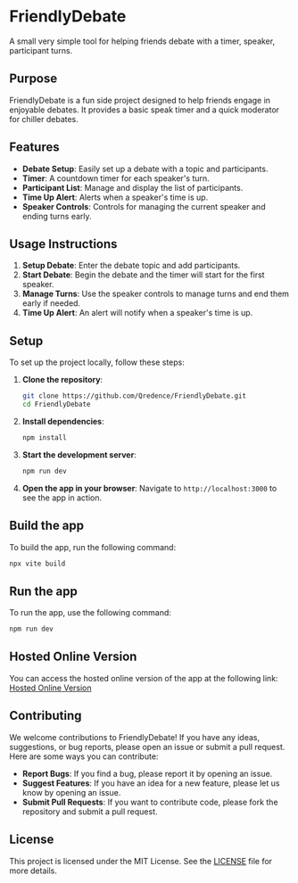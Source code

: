 # FriendlyDebate

A small very simple tool for helping friends debate with a timer, speaker, participant turns.

## Purpose

FriendlyDebate is a fun side project designed to help friends engage in enjoyable debates. It provides a basic speak timer and a quick moderator for chiller debates.

## Features

- **Debate Setup**: Easily set up a debate with a topic and participants.
- **Timer**: A countdown timer for each speaker's turn.
- **Participant List**: Manage and display the list of participants.
- **Time Up Alert**: Alerts when a speaker's time is up.
- **Speaker Controls**: Controls for managing the current speaker and ending turns early.

## Usage Instructions

1. **Setup Debate**: Enter the debate topic and add participants.
2. **Start Debate**: Begin the debate and the timer will start for the first speaker.
3. **Manage Turns**: Use the speaker controls to manage turns and end them early if needed.
4. **Time Up Alert**: An alert will notify when a speaker's time is up.

## Setup

To set up the project locally, follow these steps:

1. **Clone the repository**:
   ```sh
   git clone https://github.com/Qredence/FriendlyDebate.git
   cd FriendlyDebate
   ```

2. **Install dependencies**:
   ```sh
   npm install
   ```

3. **Start the development server**:
   ```sh
   npm run dev
   ```

4. **Open the app in your browser**:
   Navigate to `http://localhost:3000` to see the app in action.

## Build the app

To build the app, run the following command:
```sh
npx vite build
```

## Run the app

To run the app, use the following command:
```sh
npm run dev
```

## Hosted Online Version

You can access the hosted online version of the app at the following link:
[Hosted Online Version](https://lustrous-shortbread-c214bf.netlify.app/)

## Contributing

We welcome contributions to FriendlyDebate! If you have any ideas, suggestions, or bug reports, please open an issue or submit a pull request. Here are some ways you can contribute:

- **Report Bugs**: If you find a bug, please report it by opening an issue.
- **Suggest Features**: If you have an idea for a new feature, please let us know by opening an issue.
- **Submit Pull Requests**: If you want to contribute code, please fork the repository and submit a pull request.

## License

This project is licensed under the MIT License. See the [LICENSE](LICENSE) file for more details.
